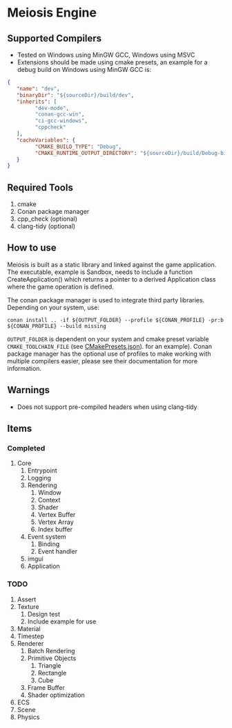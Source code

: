 # Meiosis Engine

## Supported Compilers

* Tested on Windows using MinGW GCC, Windows using MSVC
* Extensions should be made using cmake presets, an example for a debug build on Windows using MinGW GCC is:

```json
{
   "name": "dev",
   "binaryDir": "${sourceDir}/build/dev",
   "inherits": [
         "dev-mode",
         "conan-gcc-win",
         "ci-gcc-windows",
         "cppcheck"
   ],
   "cacheVariables": {
         "CMAKE_BUILD_TYPE": "Debug",
         "CMAKE_RUNTIME_OUTPUT_DIRECTORY": "${sourceDir}/build/Debug-bin"
   }
}
```

## Required Tools

1. cmake
2. Conan package manager
3. cpp_check (optional)
4. clang-tidy (optional)

## How to use

Meiosis is built as a static library and linked against the game application. The executable, example is Sandbox, needs to include a function CreateApplication() which returns a pointer to a derived Application class where the game operation is defined.

The conan package manager is used to integrate third party libraries. Depending on your system, use:

`conan install .. -if ${OUTPUT_FOLDER} --profile ${CONAN_PROFILE} -pr:b ${CONAN_PROFILE} --build missing`

 `OUTPUT_FOLDER` is dependent on your system and cmake preset variable `CMAKE_TOOLCHAIN_FILE` (see [CMakePresets.json](CmakePresets.json)). for an example). Conan package manager has the optional use of profiles to make working with multiple compilers easier, please see their documentation for more information.

## Warnings

* Does not support pre-compiled headers when using clang-tidy

## Items

### Completed

1. Core
   1. Entrypoint
   2. Logging
   3. Rendering
      1. Window
      2. Context
      3. Shader
      4. Vertex Buffer
      5. Vertex Array
      6. Index buffer
   4. Event system
      1. Binding
      2. Event handler
   5. imgui
   6. Application

### TODO

1. Assert
2. Texture
   1. Design test
   2. Include example for use
3. Material
4. Timestep
5. Renderer
   1. Batch Rendering
   2. Primitive Objects
      1. Triangle
      2. Rectangle
      3. Cube
   3. Frame Buffer
   4. Shader optimization
6. ECS
7. Scene
8. Physics
